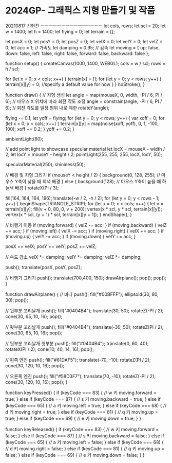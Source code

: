 # 2024GP- 그래픽스 지형 만들기 및 작품
20210817 신현진 
ㅡㅡㅡㅡㅡㅡㅡㅡㅡㅡㅡㅡㅡㅡㅡ
let cols, rows;
let scl = 20;
let w = 1400;
let h = 1400;
let flying = 0;
let terrain = [];

let posX = 0;
let posY = 0;
let posZ = 0;
let velX = 0;
let velY = 0;
let velZ = 0;
let acc = 1; // 가속도
let damping = 0.95; // 감속
let moving = {
  up: false,
  down: false,
  left: false,
  right: false,
  forward: false,
  backward: false
};

function setup() {
  createCanvas(1000, 1400, WEBGL);
  cols = w / scl;
  rows = h / scl;

  for (let x = 0; x < cols; x++) {
    terrain[x] = [];
    for (let y = 0; y < rows; y++) {
      terrain[x][y] = 0; //specify a default value for now
    }
  }
  noStroke();
}

function draw() {
  // 지형 생성
  let angle = map(mouseX, 0, width, -PI / 6, PI / 6); // 마우스 X 위치에 따라 회전 각도 조정
  angle = constrain(angle, -PI / 6, PI / 6); // 회전 각도를 일정 범위 내로 제한
  rotateY(angle);

  flying -= 0.1;
  let yoff = flying;
  for (let y = 0; y < rows; y++) {
    var xoff = 0;
    for (let x = 0; x < cols; x++) {
      terrain[x][y] = map(noise(xoff, yoff), 0, 1, -100, 100);
      xoff += 0.2;
    }
    yoff += 0.2;
  }
  
  ambientLight(60);

  // add point light to showcase specular material
  let locX = mouseX - width / 2;
  let locY = mouseY - height / 2;
  pointLight(255, 255, 255, locX, locY, 50);

  specularMaterial(250);
  shininess(50);
  
  // 배경 및 지형 그리기
  if (mouseY < height / 2) {
    background(0, 128, 255); // 마우스 Y축이 낮을 때 회색 배경
  } else {
    background(128); // 마우스 Y축이 높을 때 하늘색 배경
  }
  rotateX(PI / 3);
  
  fill(164, 164, 164, 196);
  translate(-w / 2, -h / 2);
  for (let y = 0; y < rows - 1; y++) {
    beginShape(TRIANGLE_STRIP);
    for (let x = 0; x < cols; x++) {
      let v = terrain[x][y];
      fill(v + 0, 80, 0, v + 200);
      vertex(x * scl, y * scl, terrain[x][y]);
      vertex(x * scl, (y + 1) * scl, terrain[x][y + 1]);
    }
    endShape();
  }

  
  // 비행기 이동
  if (moving.forward) {
    velZ -= acc;
  }
  if (moving.backward) {
    velZ += acc;
  }
  if (moving.left) {
    velX -= acc;
  }
  if (moving.right) {
    velX += acc;
  }
  if (moving.up) {
    velY -= acc;
  }
  if (moving.down) {
    velY += acc;
  }

  posX += velX;
  posY += velY;
  posZ += velZ;

  // 속도 감소
  velX *= damping;
  velY *= damping;
  velZ *= damping;

  push();
  translate(posX, posY, posZ);

  // 비행기 그리기
    push();
    translate(700,400, 150);
    drawAirplane();
    pop();
  pop();
}

function drawAirplane() {
  // 바디
  push();
  fill("#00BFFF");
  ellipsoid(30, 80, 30);
  pop();

  // 뒷부분 꼬리날개
  push();
  fill("#0404B4");
  translate(30, 50);
  rotateZ(-PI / 2);
  cone(30, 65, 10, 16);
  pop();

  // 뒷부분 꼬리날개
  push();
  fill("#0404B4");
  translate(-30, 50);
  rotateZ(PI / 2);
  cone(30, 65, 10, 16);
  pop();

  // 뒷부분 꼬리날개 윗부분
  push();
  fill("#0404B4");
  translate(0, 60, 40);
  rotateX(PI / 2);
  cone(10, 40, 14, 16);
  pop();

  // 왼쪽 엔진
  push();
  fill("#81DAF5");
  translate(-70, -10);
  rotateZ(PI / 2);
  cone(30, 120, 10, 16);
  pop();

  // 오른쪽 엔진
  push();
  fill("#58D3F7");
  translate(70, -10);
  rotateZ(-PI / 2);
  cone(30, 120, 10, 16);
  pop();
}

function keyPressed() {
  if (keyCode === 83) { // w 키
    moving.forward = true;
  } else if (keyCode === 87) { // s 키
    moving.backward = true;
  } else if (keyCode === 65) { // a 키
    moving.left = true;
  } else if (keyCode === 68) { // d 키
    moving.right = true;
  } else if (keyCode === 81) { // q 키
    moving.up = true;
  } else if (keyCode === 69) { // e 키
    moving.down = true;
  }
}

function keyReleased() {
  if (keyCode === 83) { // w 키
    moving.forward = false;
  } else if (keyCode === 87) { // s 키
    moving.backward = false;
  } else if (keyCode === 65) { // a 키
    moving.left = false;
  } else if (keyCode === 68) { // d 키
    moving.right = false;
  } else if (keyCode === 81) { // q 키
    moving.up = false;
  } else if (keyCode === 69) { // e 키
    moving.down = false;
  }
}
